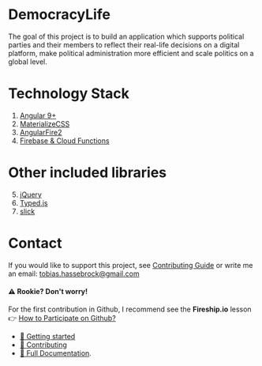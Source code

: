# DemocracyLife
The goal of this project is to build an application which supports political parties and their members to reflect their real-life decisions on a digital platform, make political administration more efficient and scale politics on a global level.

# Technology Stack
1. [Angular 9+](https://angular.io)
2. [MaterializeCSS](https://materializecss.com/)
3. [AngularFire2](https://github.com/angular/angularfire2)
4. [Firebase & Cloud Functions](https://firebase.google.com/)

# Other included libraries
5. [jQuery](https://jquery.com/)
6. [Typed.js](https://github.com/mattboldt/typed.js/)
7. [slick](https://kenwheeler.github.io/slick/)

# Contact
If you would like to support this project, see [Contributing Guide](docs/tutorials/contributing.md) or write me an email: <a href="mailto:tobias.hassebrock@gmail.com">tobias.hassebrock@gmail.com</a>

#### ⚠ Rookie? Don't worry!
For the first contribution in Github, I recommend see the **Fireship.io** lesson 👉 [How to Participate on Github?](https://fireship.io/snippets/git-how-to-participate-on-github/)

* [🚀 Getting started](docs/set-up.md)
* [📃 Contributing](docs/contributing.md)
* [📖 Full Documentation](docs).
